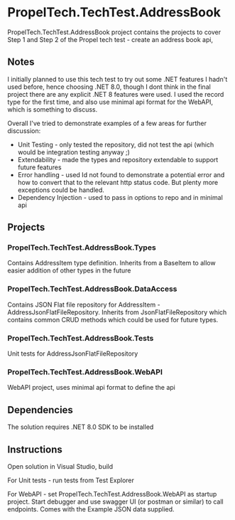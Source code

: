 # PropelTech.TechTest.AddressBook
PropelTech.TechTest.AddressBook project contains the projects to cover Step 1 and Step 2 of the Propel tech test - create an address book api, 

## Notes

I initially planned to use this tech test to try out some .NET features I hadn't used before, hence choosing .NET 8.0, though I dont think in the final project there are any explicit .NET 8 features were used. I used the record type for the first time, and also use minimal api format for the WebAPI, which is something to discuss.

Overall I've tried to demonstrate examples of a few areas for further discussion:
- Unit Testing - only tested the repository, did not test the api (which would be integration testing anyway ;)
- Extendability - made the types and repository extendable to support future features
- Error handling - used  Id not found to demonstrate a potential error and how to convert that to the relevant http status code. But plenty more exceptions could be handled.
- Dependency Injection - used to pass in options to repo and in minimal api

## Projects

### PropelTech.TechTest.AddressBook.Types
Contains AddressItem type definition. Inherits from a BaseItem to allow easier addition of other types in the future

### PropelTech.TechTest.AddressBook.DataAccess

Contains JSON Flat file repository for AddressItem - AddressJsonFlatFileRepository. Inherits from JsonFlatFileRepository which contains common CRUD methods which could be used for future types.

### PropelTech.TechTest.AddressBook.Tests

Unit tests for AddressJsonFlatFileRepository

### PropelTech.TechTest.AddressBook.WebAPI

WebAPI project, uses minimal api format to define the api

## Dependencies

The solution requires .NET 8.0 SDK to be installed

## Instructions

Open solution in Visual Studio, build

For Unit tests - run tests from Test Explorer

For WebAPI - set PropelTech.TechTest.AddressBook.WebAPI as startup project. Start debugger and use swagger UI (or postman or similar) to call endpoints. Comes with the Example JSON data supplied.  